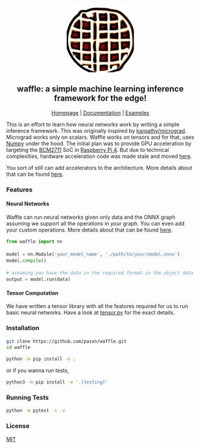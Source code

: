 <div align="center">

<img src="https://raw.githubusercontent.com/pasxn/waffle/main/docs/assets/logo.png" alt="logo" width="180"/>

## waffle: a simple machine learning inference framework for the edge!

[Homepage](https://github.com/pasxn/waffle) | [Documentation](https://github.com/pasxn/waffle/blob/main/docs/documentation.md) | [Examples](/examples)

</div>

This is an effort to learn how neural networks work by writing a simple inference framework. This was originally inspired by [karpathy/micrograd](https://github.com/karpathy/micrograd). Micrograd works only on scalars. Waffle works on tensors and for that, uses [Numpy](https://numpy.org) under the hood. The initial plan was to provide GPU acceleration by targeting the [BCM2711](https://datasheets.raspberrypi.com/bcm2711/bcm2711-peripherals.pdf) SoC in [Raspberry Pi 4](https://www.raspberrypi.com/products/raspberry-pi-4-model-b). But due to technical complexities, hardware acceleration code was made stale and moved [here](https://github.com/pasxn/v3dBLAS).

You sort of still can add accelerators to the architecture. More details about that can be found [here](https://github.com/pasxn/waffle/blob/main/docs/documentation.md/#adding-an-accelerator).

### Features
#### Neural Networks

Waffle can run neural networks given only data and the ONNX graph assuming we support all the operations in your graph. You can even add your custom operations. More details about that can be found [here](https://github.com/pasxn/waffle/blob/main/docs/documentation.md/#adding-an-operation).

```py
from waffle import nn

model = nn.Module('your_model_name', './path/to/your/model.onnx')
model.compile()

# assuming you have the data in the required format in the object data
output = model.run(data)
```
#### Tensor Computation

We have written a tensor library with all the features required for us to run basic neural networks. Have a look at [tensor.py](https://github.com/pasxn/waffle/blob/main/waffle/tensor.py) for the exact details.

### Installation

```bash
git clone https://github.com/pasxn/waffle.git
cd waffle
```
```bash
python -m pip install -e .
```
or if you wanna run tests,
```bash
python3 -m pip install -e '.[testing]'
```

### Running Tests

```bash
python -m pytest -s -v
```

### License

[MIT](https://github.com/pasxn/waffle/blob/main/LICENSE)
